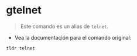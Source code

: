 # gtelnet

> Este comando es un alias de `telnet`.

- Vea la documentación para el comando original:

`tldr telnet`
